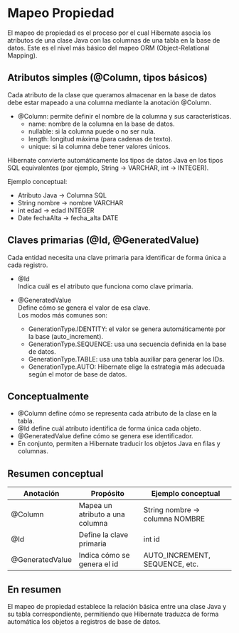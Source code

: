 # Mapeo Propiedad

El mapeo de propiedad es el proceso por el cual Hibernate asocia los atributos de una clase Java con las columnas de una tabla en la base de datos. Este es el nivel más básico del mapeo ORM (Object-Relational Mapping).

## Atributos simples (@Column, tipos básicos)

Cada atributo de la clase que queramos almacenar en la base de datos debe estar mapeado a una columna mediante la anotación @Column.

- @Column: permite definir el nombre de la columna y sus características.
  - name: nombre de la columna en la base de datos.
  - nullable: si la columna puede o no ser nula.
  - length: longitud máxima (para cadenas de texto).
  - unique: si la columna debe tener valores únicos.

Hibernate convierte automáticamente los tipos de datos Java en los tipos SQL equivalentes (por ejemplo, String → VARCHAR, int → INTEGER).

Ejemplo conceptual:

- Atributo Java → Columna SQL
- String nombre → nombre VARCHAR
- int edad → edad INTEGER
- Date fechaAlta → fecha_alta DATE

## Claves primarias (@Id, @GeneratedValue)

Cada entidad necesita una clave primaria para identificar de forma única a cada registro.

- @Id  
  Indica cuál es el atributo que funciona como clave primaria.

- @GeneratedValue  
  Define cómo se genera el valor de esa clave.  
  Los modos más comunes son:
  - GenerationType.IDENTITY: el valor se genera automáticamente por la base (auto_increment).
  - GenerationType.SEQUENCE: usa una secuencia definida en la base de datos.
  - GenerationType.TABLE: usa una tabla auxiliar para generar los IDs.
  - GenerationType.AUTO: Hibernate elige la estrategia más adecuada según el motor de base de datos.

## Conceptualmente

- @Column define cómo se representa cada atributo de la clase en la tabla.  
- @Id define cuál atributo identifica de forma única cada objeto.  
- @GeneratedValue define cómo se genera ese identificador.  
- En conjunto, permiten a Hibernate traducir los objetos Java en filas y columnas.

## Resumen conceptual

| Anotación | Propósito | Ejemplo conceptual |
|------------|------------|--------------------|
| @Column | Mapea un atributo a una columna | String nombre → columna NOMBRE |
| @Id | Define la clave primaria | int id |
| @GeneratedValue | Indica cómo se genera el id | AUTO_INCREMENT, SEQUENCE, etc. |

## En resumen

El mapeo de propiedad establece la relación básica entre una clase Java y su tabla correspondiente, permitiendo que Hibernate traduzca de forma automática los objetos a registros de base de datos.
